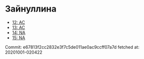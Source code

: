 # Зайнуллина
- [12: AC](12.md)
- [13: AC](13.md)
- [14: NA](14.md)
- [15: NA](15.md)

Commit: e67813f2cc2832e3f7c5de011ae0ac9ccff07a7d
 fetched at: 20201001-020422
